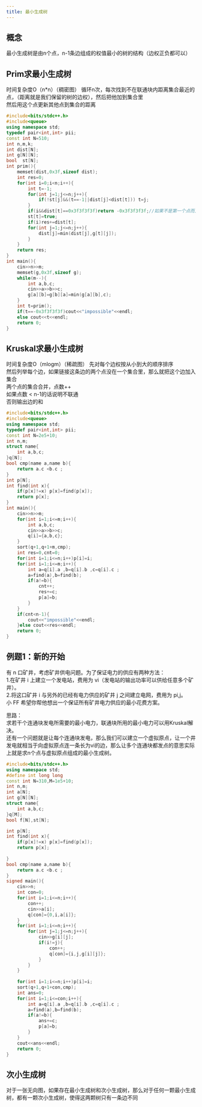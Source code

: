```yaml
---
title: 最小生成树
---
```

## 概念
最小生成树是由n个点，n-1条边组成的权值最小的树的结构（边权正负都可以）
## Prim求最小生成树
时间复杂度O（n*n）（稠密图）
循环n次，每次找到不在联通块内距离集合最近的点，（距离就是我们保留的树的边权），然后把他加到集合里  
然后用这个点更新其他点到集合的距离  
```cpp
#include<bits/stdc++.h>
#include<queue>
using namespace std;
typedef pair<int,int> pii;
const int N=510;
int n,m,k;
int dist[N];
int g[N][N];
bool  st[N];
int prim(){
	memset(dist,0x3f,sizeof dist);
	int res=0;
	for(int i=0;i<n;i++){
		int t=-1;
		for(int j=1;j<=n;j++){
			if(!st[j]&&(t==-1||dist[j]<dist[t])) t=j;
		}
		if(i&&dist[t]==0x3f3f3f3f)return -0x3f3f3f3f;//如果不是第一个点而且距离很大说明不联通，构不成最小生成树
		st[t]=true;
		if(i)res+=dist[t];
		for(int j=1;j<=n;j++){
			dist[j]=min(dist[j],g[t][j]);
		}
	}
	return res;
}
int main(){
	cin>>n>>m;
	memset(g,0x3f,sizeof g);
	while(m--){
		int a,b,c;
		cin>>a>>b>>c;
		g[a][b]=g[b][a]=min(g[a][b],c);
	}
	int t=prim();
	if(t==-0x3f3f3f3f)cout<<"impossible"<<endl;
	else cout<<t<<endl;
	return 0;
}
```

## Kruskal求最小生成树
时间复杂度O（mlogm）（稀疏图）
先对每个边权按从小到大的顺序排序  
然后列举每个边，如果链接这条边的两个点没在一个集合里，那么就把这个边加入集合  
两个点的集合合并，点数++  
如果点数 < n-1的话说明不联通  
否则输出边的和  
```cpp
#include<bits/stdc++.h>
#include<queue>
using namespace std;
typedef pair<int,int> pii;
const int N=2e5+10;
int n,m;
struct name{
	int a,b,c;
}q[N];
bool cmp(name a,name b){
	return a.c <b.c ;
}
int p[N];
int find(int x){
	if(p[x]!=x) p[x]=find(p[x]);
	return p[x];
}
int main(){
	cin>>n>>m;
	for(int i=1;i<=m;i++){
		int a,b,c;
		cin>>a>>b>>c;
		q[i]={a,b,c};
	}
	sort(q+1,q+1+m,cmp);
	int res=0,cnt=0;
	for(int i=1;i<=n;i++)p[i]=i;
	for(int i=1;i<=m;i++){
		int a=q[i].a ,b=q[i].b ,c=q[i].c ;
		a=find(a),b=find(b);
		if(a!=b){
			cnt++;
			res+=c;
			p[a]=b;
		}
	}
	if(cnt<n-1){
		cout<<"impossible"<<endl;
	}else cout<<res<<endl;
	return 0;
}

```

## 例题1：新的开始
有 n 口矿井，考虑矿井供电问题。为了保证电力的供应有两种方法：  
1.在矿井 i 上建立一个发电站，费用为 vi（发电站的输出功率可以供给任意多个矿井）。  
2.将这口矿井 i 与另外的已经有电力供应的矿井 j 之间建立电网，费用为 pi,j。  
小 FF 希望你帮他想出一个保证所有矿井电力供应的最小花费方案。  

思路：  
求若干个连通块发电所需要的最小电力，联通块所用的最小电力可以用Kruskal解决。  
还有一个问题就是让每个连通块发电，那么我们可以建立一个虚拟原点，让一个井发电就相当于向虚拟原点连一条长为vi的边，那么让多个连通块都发点的意思实际上就是求n个点与虚拟原点组成的最小生成树。  
```cpp
#include<bits/stdc++.h>
using namespace std;
#define int long long
const int N=310,M=1e5+10;
int n,m;
int a[N];
int g[N][N];
struct name{
	int a,b,c;
}q[M];
bool f[N],st[N];

int p[N];
int find(int x){
	if(p[x]!=x) p[x]=find(p[x]);
	return p[x];
	
}
bool cmp(name a,name b){
	return a.c <b.c ;
}
signed main(){
	cin>>n;
	int con=0;
	for(int i=1;i<=n;i++){
		con++;
		cin>>a[i];
		q[con]={0,i,a[i]};
	}
	for(int i=1;i<=n;i++){
		for(int j=1;j<=n;j++){
			cin>>g[i][j];
			if(i!=j){
				con++;
				q[con]={i,j,g[i][j]};
			}
		}
	}
	
	for(int i=1;i<=n;i++)p[i]=i;
	sort(q+1,q+1+con,cmp);
	int ans=0;
	for(int i=1;i<=con;i++){
		int a=q[i].a ,b=q[i].b ,c=q[i].c ;
		a=find(a),b=find(b);
		if(a!=b){
			ans+=c;
			p[a]=b;
		}
	}
	cout<<ans<<endl;
	return 0;
}
```

## 次小生成树
对于一张无向图，如果存在最小生成树和次小生成树，那么对于任何一颗最小生成树，都有一颗次小生成树，使得这两颗树只有一条边不同